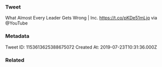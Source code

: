 ### Tweet
What Almost Every Leader Gets Wrong | Inc. https://t.co/pKDe51mLjq via @YouTube

### Metadata
Tweet ID: 1153613625388675072
Created At: 2019-07-23T10:31:36.000Z

### Related

